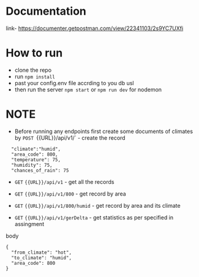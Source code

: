 # Documentation 
link- https://documenter.getpostman.com/view/22341103/2s9YC7UXfi

# How to run
- clone the repo 
- run `npm install`
- past your config.env file accrding to you db usl
- then run the server `npm start` or `npm run dev` for nodemon 

# NOTE 
- Before running any endpoints first create some documents of climates by `POST `{{URL}}/api/v1/` - create the record
 
```
  "climate":"humid",
  "area_code": 800,
  "temperature": 75,
  "humidity": 75,
  "chances_of_rain": 75
```
- `GET` `{{URL}}/api/v1`   - get all the records 

- `GET` `{{URL}}/api/v1/800` -  get record by area
- `GET` `{{URL}}/api/v1/800/humid` -  get record by area and its climate
- `GET` `{{URL}}/api/v1/gerDelta` -  get statistics as per specified in assingment

body
```
{
  "from_climate": "hot",
  "to_climate": "humid",
  "area_code": 800
}
```
